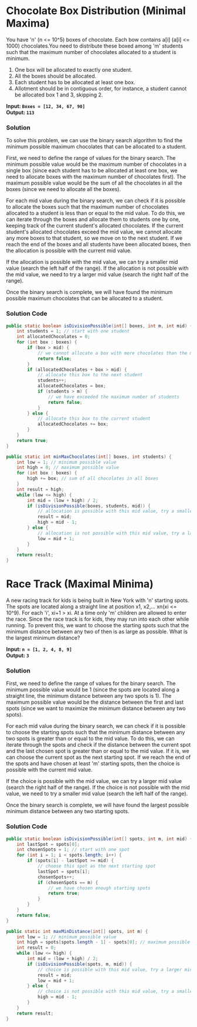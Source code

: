 Chocolate Box Distribution (Minimal Maxima)
=======================================
You have 'n' (n <= 10^5) boxes of chocolate. Each bow contains a[i] (a[i] <= 1000) chocolates.You need to distribute these boxed among 'm' students such that the maximum number of chocolates allocated to a student is minimum.
1. One box will be allocated to exactly one student.
2. All the boxes should be allocated.
3. Each student has to be allocated at least one box.
4. Allotment should be in contiguous order, for instance, a student cannot be allocated box 1 and 3, skipping 2.

**Input: `Boxes = [12, 34, 67, 90]` <br>
Output: `113`**

### Solution
To solve this problem, we can use the binary search algorithm to find the minimum possible maximum chocolates that can be allocated to a student.

First, we need to define the range of values for the binary search. The minimum possible value would be the maximum number of chocolates in a single box (since each student has to be allocated at least one box, we need to allocate boxes with the maximum number of chocolates first). The maximum possible value would be the sum of all the chocolates in all the boxes (since we need to allocate all the boxes).

For each mid value during the binary search, we can check if it is possible to allocate the boxes such that the maximum number of chocolates allocated to a student is less than or equal to the mid value. To do this, we can iterate through the boxes and allocate them to students one by one, keeping track of the current student's allocated chocolates. If the current student's allocated chocolates exceed the mid value, we cannot allocate any more boxes to that student, so we move on to the next student. If we reach the end of the boxes and all students have been allocated boxes, then the allocation is possible with the current mid value.

If the allocation is possible with the mid value, we can try a smaller mid value (search the left half of the range). If the allocation is not possible with the mid value, we need to try a larger mid value (search the right half of the range).

Once the binary search is complete, we will have found the minimum possible maximum chocolates that can be allocated to a student.

### Solution Code
```java
public static boolean isDivisionPossible(int[] boxes, int m, int mid) {
    int students = 1; // start with one student
    int allocatedChocolates = 0;
    for (int box : boxes) {
        if (box > mid) {
            // we cannot allocate a box with more chocolates than the mid value
            return false;
        }
        if (allocatedChocolates + box > mid) {
            // allocate this box to the next student
            students++;
            allocatedChocolates = box;
            if (students > m) {
                // we have exceeded the maximum number of students
                return false;
            }
        } else {
            // allocate this box to the current student
            allocatedChocolates += box;
        }
    }
    return true;
}

public static int minMaxChocolates(int[] boxes, int students) {
    int low = 1; // minimum possible value
    int high = 0; // maximum possible value
    for (int box : boxes) {
        high += box; // sum of all chocolates in all boxes
    }
    int result = high;
    while (low <= high) {
        int mid = (low + high) / 2;
        if (isDivisionPossible(boxes, students, mid)) {
            // allocation is possible with this mid value, try a smaller mid value
            result = mid;
            high = mid - 1;
        } else {
            // allocation is not possible with this mid value, try a larger mid value
            low = mid + 1;
        }
    }
    return result;
}
```

Race Track (Maximal Minima)
=======================================
A new racing track for kids is being built in New York with 'n' starting spots. The spots are located along a straight line at position x1, x2,... xn(xi <= 10^9). For each 'i', xi+1 > xi.
At a time only 'm' children are allowed to enter the race. Since the race track is for kids, they may run into each other while running. To prevent this, we want to choose the starting spots such that the minimum distance between any two of then is as large as possible. What is the largest minimum distance?

**Input: `n = [1, 2, 4, 8, 9]` <br>
Output: `3`**

### Solution
First, we need to define the range of values for the binary search. The minimum possible value would be 1 (since the spots are located along a straight line, the minimum distance between any two spots is 1). The maximum possible value would be the distance between the first and last spots (since we want to maximize the minimum distance between any two spots).

For each mid value during the binary search, we can check if it is possible to choose the starting spots such that the minimum distance between any two spots is greater than or equal to the mid value. To do this, we can iterate through the spots and check if the distance between the current spot and the last chosen spot is greater than or equal to the mid value. If it is, we can choose the current spot as the next starting spot. If we reach the end of the spots and have chosen at least 'm' starting spots, then the choice is possible with the current mid value.

If the choice is possible with the mid value, we can try a larger mid value (search the right half of the range). If the choice is not possible with the mid value, we need to try a smaller mid value (search the left half of the range).

Once the binary search is complete, we will have found the largest possible minimum distance between any two starting spots.

### Solution Code
```java
public static boolean isDivisionPossible(int[] spots, int m, int mid) {
    int lastSpot = spots[0];
    int chosenSpots = 1; // start with one spot
    for (int i = 1; i < spots.length; i++) {
        if (spots[i] - lastSpot >= mid) {
            // choose this spot as the next starting spot
            lastSpot = spots[i];
            chosenSpots++;
            if (chosenSpots == m) {
                // we have chosen enough starting spots
                return true;
            }
        }
    }
    return false;
}

public static int maxMinDistance(int[] spots, int m) {
    int low = 1; // minimum possible value
    int high = spots[spots.length - 1] - spots[0]; // maximum possible value
    int result = 0;
    while (low <= high) {
        int mid = (low + high) / 2;
        if (isDivisionPossible(spots, m, mid)) {
            // choice is possible with this mid value, try a larger mid value
            result = mid;
            low = mid + 1;
        } else {
            // choice is not possible with this mid value, try a smaller mid value
            high = mid - 1;
        }
    }
    return result;
}
```























